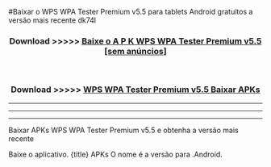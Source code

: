 #Baixar o WPS WPA Tester Premium v5.5  para tablets Android gratuitos a versão mais recente dk74l


<div align="center">
<h3>Download >>>>> <a href="https://pt-web.web.app/?pt= WPS WPA Tester Premium v5.5">Baixe o A P K WPS WPA Tester Premium v5.5 [sem anúncios]</a></h3><br>

<h3>Download >>>>> <a href="https://pt-web.web.app/?pt= WPS WPA Tester Premium v5.5">WPS WPA Tester Premium v5.5 Baixar APKs</a></h3>
</div>

----------------------------------------------------------

----------------------------------------------------------

----------------------------------------------------------

Baixar APKs WPS WPA Tester Premium v5.5 e obtenha a versão mais recente

Baixe o aplicativo. {title} APKs O nome é a versão para .Android.


